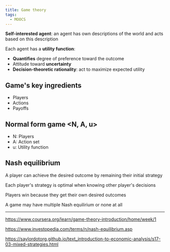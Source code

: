 ```yaml
---
title: Game theory
tags:
  - MOOCS
---
```


**Self-interested agent**: an agent has own descriptions of the world and acts based on this description

Each agent has a **utility function**:

- **Quantifies** degree of preference toward the outcome
- Attitude toward **uncertainty**
- **Decision-theoretic rationality**: act to maximize expected utility

## Game's key ingredients

- Players
- Actions
- Payoffs

## Normal form game <N, A, u>

- N: Players
- A: Action set
- u: Utility function

## Nash equilibrium

A player can achieve the desired outcome by remaining their initial strategy

Each player's strategy is optimal when knowing other player's decisions

Players win because they get their own desired outcomes

A game may have multiple Nash equilirium or none at all

---

https://www.coursera.org/learn/game-theory-introduction/home/week/1

https://www.investopedia.com/terms/n/nash-equilibrium.asp

https://saylordotorg.github.io/text_introduction-to-economic-analysis/s17-03-mixed-strategies.html
